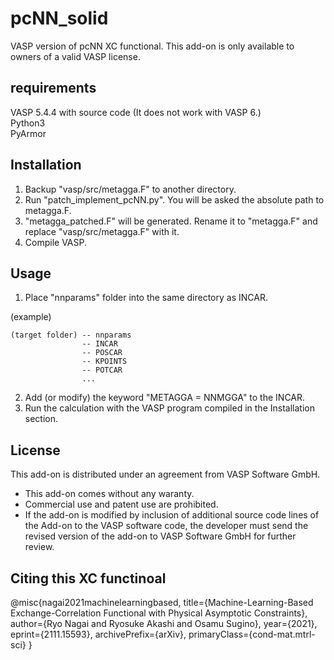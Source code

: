 # pcNN_solid
VASP version of pcNN XC functional. This add-on is only available to owners of a valid VASP license.


## requirements
VASP 5.4.4 with source code (It does not work with VASP 6.)  
Python3  
PyArmor


## Installation
1. Backup "vasp/src/metagga.F" to another directory.
2. Run "patch_implement_pcNN.py". You will be asked the absolute path to metagga.F.
3. "metagga_patched.F" will be generated. Rename it to "metagga.F" and replace "vasp/src/metagga.F" with it.
4. Compile VASP.

## Usage 
1. Place "nnparams" folder into the same directory as INCAR.

(example)
```
(target folder) -- nnparams
                -- INCAR
                -- POSCAR
                -- KPOINTS
                -- POTCAR
                ...
```

2. Add (or modify) the keyword "METAGGA = NNMGGA" to the INCAR.
3. Run the calculation with the VASP program compiled in the Installation section.

## License
This add-on is distributed under an agreement from VASP Software GmbH.  

- This add-on comes without any waranty.  
- Commercial use and patent use are prohibited.
- If the add-on is modified by inclusion of additional source code lines of the Add-on to the VASP software code, 
the developer must send the revised version of the add-on to VASP Software GmbH for further review.


## Citing this XC functinoal
@misc{nagai2021machinelearningbased,
      title={Machine-Learning-Based Exchange-Correlation Functional with Physical Asymptotic Constraints}, 
      author={Ryo Nagai and Ryosuke Akashi and Osamu Sugino},
      year={2021},
      eprint={2111.15593},
      archivePrefix={arXiv},
      primaryClass={cond-mat.mtrl-sci}
}
